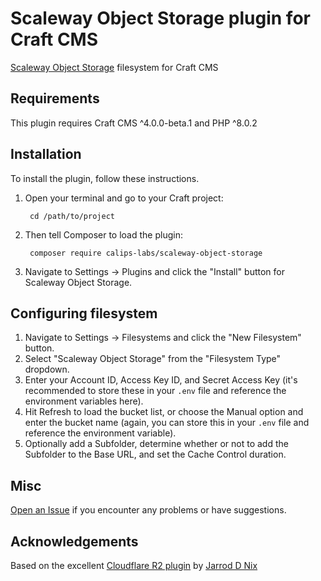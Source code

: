 # Scaleway Object Storage plugin for Craft CMS

[Scaleway Object Storage](https://www.scaleway.com/en/object-storage//) filesystem for Craft CMS

## Requirements

This plugin requires Craft CMS ^4.0.0-beta.1 and PHP ^8.0.2

## Installation

To install the plugin, follow these instructions.

1. Open your terminal and go to your Craft project:

        cd /path/to/project

2. Then tell Composer to load the plugin:

        composer require calips-labs/scaleway-object-storage

3. Navigate to Settings -> Plugins and click the "Install" button for Scaleway Object Storage.

## Configuring filesystem

1. Navigate to Settings -> Filesystems and click the "New Filesystem" button.
2. Select "Scaleway Object Storage" from the "Filesystem Type" dropdown.
3. Enter your Account ID, Access Key ID, and Secret Access Key (it's recommended to store these in your `.env` file and
   reference the environment variables here).
4. Hit Refresh to load the bucket list, or choose the Manual option and enter the bucket name (again, you can store this
   in your `.env` file and reference the environment variable).
5. Optionally add a Subfolder, determine whether or not to add the Subfolder to the Base URL, and set the Cache Control
   duration.

## Misc

[Open an Issue](https://github.com/calips-labs/scaleway-object-storage/issues) if you encounter any problems or have
suggestions.

## Acknowledgements

Based on the excellent [Cloudflare R2 plugin](https://plugins.craftcms.com/cloudflare-r2)
by [Jarrod D Nix](https://jarrodnix.dev)
